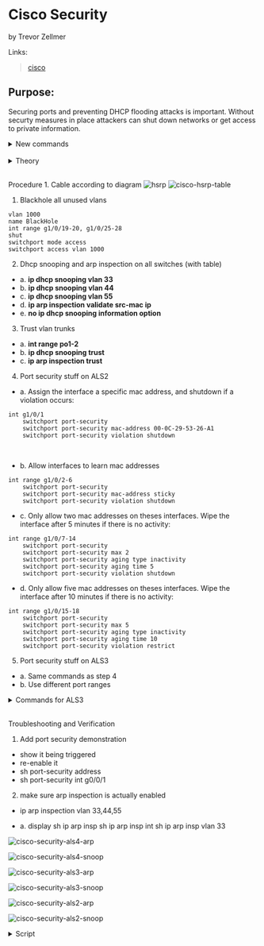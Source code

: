 # Cisco Security
by Trevor Zellmer

Links:
> [cisco](cisco.md) </br>

## Purpose:
Securing ports and preventing DHCP flooding attacks is important. 
Without securty measures in place attackers can shut down networks
or get access to private information.



<details> <summary>New commands</summary>


New Command | What it does
------------|------------
clear port security | removes assigned mac address from secure port
sh port-security int g0/0/1 | display port security information
sh port-security address | show all of the mac addresses and how they were set
sh ip dhcp snooping | display snooping information
ip dhcp snooping | globally enable dhcp snooping
ip dhcp snooping vlan 5, 10, 50-60 | enable dhcp snooping on a range of vlans
ip dhcp snooping limit rate `<packets per second>` | use this for end user ports. It mitigates DHCP attacks
sh ip arp insp | show arp inspection global command
sh ip arp insp int | show all trusted interfaces
ip arp inspection vlan 33,44,55 | enable arp inspection on vlans
(config-if) ip arp inspection trust | don't do arp inspection because interface is trusted
(config-if) ip arp inspection valdiate src-mac | arp inspection mode 
(config-if) ip arp inspection valdiate dst-mac | arp inspection mode
(config-if) ip arp inspection valdiate ip | arp inspecton mode
(config-if) ip arp inspection valdiate src-mac dest-mac ip | Apply multiple modes at the same time
(config-if) no ip dhcp snooping information option | stops sending port info to dhcp server (for compatability)
(config-if) switchport port-security  | enable switchport security. Must run this 
(config-if) switchport port-security maximum 3 | sets the number of mac addreses on the port. Default is 1
(config-if) switchport port-security mac-address `<addressGoesHere>` | sets the address
(config-if) switchport port-security mac-address sticky | get mac addresses and save them
(config-if) switchport port-security violation shutdown | if a violation occurs, it is logged, and the device is shut down
(config-if) switchport port-security violation restrict | if a violation occurs, the port drops the packets, device logs the issue
(config-if) switchport port-security violation protect | if a violation occurs, drop the packets. no logging
(config-if) switcport port-security aging type absolue | sets the mac addreses to age constantly.
(config-if) switcport port-security aging type inactivity | sets the mac addresses to only age when inactive.
(config-if) switcport port-security aging static  | do not age addresses.
(config-if) switcport port-security aging time 14 | remove mac address 14 minutes after the aging condition
(config-if) ip dhcp snooping trust | use this for uplinks and server ports. Don't trust user ports
spanning-tree portfast | disable spanning tree on a single interfacd
spanning-tree portfast default | older global spanning tree portafast command 
spanning-tree portfast edge | spanning tree portfast single interface for modern switches
spanning-tree portfast edge default | spanning tree portfast global for modern interfaces
spanning-tree portfast bpduguard default | global safeguard to prevent broadcast storm
spanning-tree bpduguard enable | single interface safeguard to prevent broadcast storm
spanning-tree portfast bpduguard default | enable bpduguard


</summary> </details>

</br>



<details><summary>Theory</summary>


Secure unused ports like this:
```
vlan 1000
name BlackHole
int range g1/0/20-24, g0/0/18-20
shutdown
switchport mode access
switchport access vlan 1000

```

Enable port security on switchport
- only allow one mac address on port
- will shut down port if mac addres number > 1
```
switchport mode access
switchport port-security
end
```

Prevent VLan hopping attacks
```
!non trunking ports 
switcport mode access
exit

!trunking ports
switchport mode trunk
switchport nonegotiate
switchport trunk native vlan 999
end

!Inactive ports (throw them into blackhole vlan)
switchport mode access
switchport access vlan 1000
exit
```




To prevent MAC flooding attack
```
int g0/0/0
switcport access vlan 10
switcport mode access 
switchport port-security maximum 5
switchport port-security 
switchport port-security violation restrict
```

To shut down port if there are more than 4 mac addresses
```
int g0/0/0
switcport access vlan 20
switcport mode access 
switchport port-security maximum 4
switchport port-security 
switchport port-security mac-adress sticky
```

Manually configure mac addresses
```
int g0/0/0
switcport access vlan 30
switcport mode access 
switchport port-security 
switchport port-security mac-address aaa.bbb.ccc
```

</summary> </details>


</br>





 Procedure 1. Cable according to diagram
![hsrp](hsrp.png)
![cisco-hsrp-table](cisco-hsrp-table.png)






1. Blackhole all unused vlans
```
vlan 1000
name BlackHole
int range g1/0/19-20, g1/0/25-28
shut
switchport mode access
switchport access vlan 1000
```


2. Dhcp snooping and arp inspection on all switches (with table)
- a. **ip dhcp snooping vlan 33**
- b. **ip dhcp snooping vlan 44**
- c. **ip dhcp snooping vlan 55**
- d. **ip arp inspection validate src-mac ip**
- e. **no ip dhcp snooping information option**


3. Trust vlan trunks
- a. **int range po1-2**
- b. **ip dhcp snooping trust**
- c. **ip arp inspection trust**




4. Port security stuff on ALS2



- a. Assign the interface a specific mac address, and shutdown if a violation occurs:
```
int g1/0/1
    switchport port-security
    switchport port-security mac-address 00-0C-29-53-26-A1
    switchport port-security violation shutdown
```
</br>

- b. Allow interfaces to learn mac addresses 

```
int range g1/0/2-6
    switchport port-security
    switchport port-security mac-address sticky
    switchport port-security violation shutdown
```


- c. Only allow two mac addresses on theses interfaces. 
Wipe the interface after 5 minutes if there is no activity:
```
int range g1/0/7-14
    switchport port-security
    switchport port-security max 2
    switchport port-security aging type inactivity
    switchport port-security aging time 5
    switchport port-security violation shutdown
```


- d. Only allow five mac addresses on theses interfaces. 
Wipe the interface after 10 minutes if there is no activity:

```
int range g1/0/15-18
    switchport port-security
    switchport port-security max 5
    switchport port-security aging type inactivity
    switchport port-security aging time 10
    switchport port-security violation restrict
```



5. Port security stuff on ALS3
- a. Same commands as step 4
- b. Use different port ranges

<details> <summary>Commands for ALS3</summary>




```
int g1/0/1
    switchport port-security
    switchport port-security mac-address 00-0C-29-0D-70-73
    switchport port-security violation shutdown
int range g1/0/2-8
    switchport port-security
    switchport port-security mac-address sticky
    switchport port-security violation shutdown
int range g1/0/9-12
    switchport port-security
    switchport port-security max 2
    switchport port-security aging type inactivity
    switchport port-security aging time 5
    switchport port-security violation shutdown
int range g1/0/13-18
    switchport port-security
    switchport port-security max 5
    switchport port-security aging type inactivity
    switchport port-security aging time 10
    switchport port-security violation restrict
```

</summary> </details>

</br>



Troubleshooting and Verification

1. Add port security demonstration 
- show it being triggered
- re-enable it
- sh port-security address
- sh port-security int g0/0/1

2. make sure arp inspection is actually enabled
- ip arp inspection vlan 33,44,55


- a. display sh ip arp insp
sh ip arp insp int
sh ip arp insp vlan 33



![cisco-security-als4-arp](cisco-security-als4-arp.PNG)

![cisco-security-als4-snoop](cisco-security-als4-snoop.png)


![cisco-security-als3-arp](cisco-security-als3-arp.PNG)

![cisco-security-als3-snoop](cisco-security-als3-snoop.PNG)

![cisco-security-als2-arp](cisco-security-als2-arp.PNG)

![cisco-security-als2-snoop](cisco-security-als2-snoop.PNG)





<details> <summary>Script</summary>


```
! ===============================
! This is switch 1 config
en
config t
hostname ALS1
no ip domain-lookup
line con 0
password cisco login
logging sync
exec-time 120 0
enable secret class
service password-encryption
ip domain name challenge.local
crypto key generate rsa
1024
ip ssh ver 2
username student secret cisco 
username admin priv 15 secret cisco 
line vty 0 15
transport input ssh
login local
banner motd % keep out %
ip default-gateway 172.16.63.1
vlan 33
name Sales
exit
vlan 44
name Manufacturing
exit
vlan 55
name Admin
exit
vlan 63
name ITmgmt
exit
vlan 888
name NativeONLY
exit
int range gi1/0/1-8
switchport mode access
switchport access vlan 33
no shut
exit
int range gi1/0/9-12
switchport mode access
switchport access vlan 44
no shut
exit
int range gi1/0/13-18
switchport mode access
switchport access vlan 55
no shut
exit
int vlan 63
ip add 172.16.63.5 255.255.255.128
desc ITmgmt
no shut
exit
int range gi1/0/20-21
shut
channel-group 2 mode desir
int po2
shut
desc connect to ALS4
!switchport trunk encapsulation dot1q
switchport nonegotiate
switchport mode trunk
switchport trunk allowed vlan 33,44,55,63
switchport trunk native vlan 888
no shut
exit
int gi1/0/23
!switchport trunk encapsulation dot1q
switchport nonegotiate
switchport mode trunk
switchport trunk allowed vlan 33,44,55,63
switchport trunk native vlan 888
no shut
exit
int range gi1/0/24, gi1/0/22
shut
channel-group 1 mode active
int po1
shut
!switchport trunk encapsulation dot1q
switchport nonegotiate
switchport mode trunk
switchport trunk allowed vlan 33,44,55,63
switchport trunk native vlan 888
no shut
exit
spanning-tree mode rapid-pvst
spanning-tree portfast default
spanning-tree portfast bpduguard default
spanning-tree vlan 33 root primary
spanning-tree vlan 44 root primary
spanning-tree vlan 55 root secondary
spanning-tree vlan 63 root secondary
ip access-list standard BlockSales
 remark Block R1 Sales network
 deny   172.16.33.0 0.0.0.255
 remark Block 3750-2 Sales network
 deny   172.16.128.0 0.0.0.255
 permit any
line vty 0 15
 access-class BlockSales in
!copy run start
!show arp
!show run
vlan 1000
name BlackHole
int range g1/0/19, g1/0/25-28
shut
switchport mode access
switchport access vlan 1000
int range po1-2
ip dhcp snooping trust
ip arp inspection trust
exit
int g1/0/23
ip dhcp snooping trust
ip arp inspection trust
exit
ip dhcp snooping
ip dhcp snooping vlan 33
ip dhcp snooping vlan 44
ip dhcp snooping vlan 55
ip arp inspection vlan 33,44,55
ip arp inspection validate src-mac ip
no ip dhcp snooping information option



! ===============================
! This is switch 2 config
en
config t
hostname ALS2
no ip domain-lookup
line con 0
password cisco
login
logging sync
exec-time 120 0
enable secret class
service password-encryption
ip domain name challenge.local
crypto key generate rsa
1024
ip ssh ver 2
username student secret cisco 
username admin priv 15 secret cisco
line vty 0 15
transport input ssh
login local
banner motd % keep out %
ip default-gateway 172.16.63.1
vlan 33
name Sales
exit
vlan 44
name Manufacturing
exit
vlan 55
name Admin
exit
vlan 63
name ITmgmt
exit
vlan 888
name NativeONLY
exit
int range gi1/0/1-6
switchport mode access
switchport access vlan 33
no shut
exit
int range gi1/0/7-14
switchport mode access
switchport access vlan 44
no shut
exit
int range gi1/0/15-18
switchport mode access
switchport access vlan 55
no shut
exit
int vlan 63
ip add 172.16.63.6 255.255.255.128
desc ITmgmt
no shut
exit
int range gi1/0/23-24
shut
channel-group 1 mode active
int po1
shut
!switchport trunk encapsulation dot1q
switchport nonegotiate
switchport mode trunk
switchport trunk allowed vlan 33,44,55,63
switchport trunk native vlan 888
no shut
exit
int range gi1/0/21-22
shut
channel-group 2 mode active
int po2
shut
desc Connect to ALS4
!switchport trunk encapsulation dot1q
switchport nonegotiate
switchport mode trunk
switchport trunk allowed vlan 33,44,55,63
switchport trunk native vlan 888
no shut
exit
spanning-tree mode rapid-pvst
spanning-tree portfast default
spanning-tree portfast bpduguard default
ip access-list standard BlockSales
 remark Block R1 Sales network
 deny   172.16.33.0 0.0.0.255
 remark Block 3750-2 Sales network
 deny   172.16.128.0 0.0.0.255
 permit any
line vty 0 15
 access-class BlockSales in
vlan 1000
name BlackHole
int range g1/0/19-20, g1/0/25-28
shut
switchport mode access
switchport access vlan 1000
int range po1-2
ip dhcp snooping trust
ip arp inspection trust
exit
ip dhcp snooping
ip dhcp snooping vlan 33
ip dhcp snooping vlan 44
ip dhcp snooping vlan 55
ip arp inspection vlan 33,44,55
ip arp inspection validate src-mac ip
no ip dhcp snooping information option
int g1/0/1
    switchport port-security
    switchport port-security mac-address 00-0C-29-53-26-A1
    switchport port-security violation shutdown
int range g1/0/2-6
    switchport port-security
    switchport port-security mac-address sticky
    switchport port-security violation shutdown
int range g1/0/7-14
    switchport port-security
    switchport port-security max 2
    switchport port-security aging type inactivity
    switchport port-security aging time 5
    switchport port-security violation shutdown
int range g1/0/15-18
    switchport port-security
    switchport port-security max 5
    switchport port-security aging type inactivity
    switchport port-security aging time 10
    switchport port-security violation restrict


!sh ip trunk brief
!sh vlan brief
!copy run start
!show arp
!show run

! ===============================
! This is switch 3 config
en
config t
hostname ALS3
no ip domain-lookup
line con 0
password cisco
login
logging sync
exec-time 120 0
enable secret class
service password-encryption
ip domain name challenge.local
crypto key generate rsa
1024
ip ssh ver 2
username student secret cisco 
username admin priv 15 secret cisco
line vty 0 15
transport input ssh
login local
banner motd % keep out %
ip default-gateway 172.16.153.1
vlan 128
name Sales
exit
vlan 138
name Manufacturing
exit
vlan 148
name Admin
exit
vlan 153
name ITmgmt
exit
vlan 999
name NativeONLY
exit
int range gi1/0/1-8
switchport mode access
switchport access vlan 128
no shut
exit
int range gi1/0/9-12
switchport mode access
switchport access vlan 138
no shut
exit
int range gi1/0/13-18
switchport mode access
switchport access vlan 148
no shut
exit
int vlan 153
ip add 172.16.153.6 255.255.255.128
desc ITmgmt
no shut
exit
int range gi1/0/23-24
shut
channel-group 1 mode desir
int po1
shut
desc Connect to DLS1
!sdm prefer dual-ipv4-and-ipv6 default
!switchport trunk encapsulation dot1q
switchport nonegotiate
switchport mode trunk
switchport trunk allowed vlan 128,138,148,153
switchport trunk native vlan 999
no shut
exit
spanning-tree mode rapid-pvst
spanning-tree portfast default
spanning-tree portfast bpduguard default
ip access-list standard BlockSales
 remark Block R1 Sales network
 deny   172.16.33.0 0.0.0.255
 remark Block 3750-2 Sales network
 deny   172.16.128.0 0.0.0.255
 permit any
line vty 0 15
 access-class BlockSales in
vlan 1000
name BlackHole
int range g1/0/19-22, g1/0/25-28
shut
switchport mode access
switchport access vlan 1000
ip arp inspection vlan 128,138,148
int po1
ip dhcp snooping trust
ip arp inspection trust
exit
ip dhcp snooping
ip dhcp snooping vlan 128
ip dhcp snooping vlan 138
ip dhcp snooping vlan 148 
ip arp inspection validate src-mac ip
no ip dhcp snooping information option
int g1/0/1
    switchport port-security
    switchport port-security mac-address 00-0C-29-0D-70-73
    switchport port-security violation shutdown
int range g1/0/2-8
    switchport port-security
    switchport port-security mac-address sticky
    switchport port-security violation shutdown
int range g1/0/9-12
    switchport port-security
    switchport port-security max 2
    switchport port-security aging type inactivity
    switchport port-security aging time 5
    switchport port-security violation shutdown
int range g1/0/13-18
    switchport port-security
    switchport port-security max 5
    switchport port-security aging type inactivity
    switchport port-security aging time 10
    switchport port-security violation restrict


!sh ip trunk brief
!sh vlan brief
!copy run start
!show arp
!show run


! ===============================
! This is switch 4 config
en
config t
hostname ALS4
no ip domain-lookup
line con 0
password cisco
login
logging sync
exec-time 120 0
enable secret class
service password-encryption
ip domain name challenge.local
crypto key generate rsa
1024
ip ssh ver 2
username student secret cisco 
username admin priv 15 secret cisco
line vty 0 15
transport input ssh
login local
banner motd % keep out %
ip default-gateway 172.16.63.1
vlan 33
name Sales
exit
vlan 44
name Manufacturing
exit
vlan 55
name Admin
exit
vlan 63
name ITmgmt
exit
vlan 888
name NativeONLY
exit
int range gi1/0/1-6
switchport mode access
switchport access vlan 33
no shut
exit
int range gi1/0/7-14
switchport mode access
switchport access vlan 44
no shut
exit
int range gi1/0/15-18
switchport mode access
switchport access vlan 55
no shut
exit
int vlan 63
ip add 172.16.63.7 255.255.255.128
desc ITmgmt
no shut
exit
int range gi1/0/23-24
shut
channel-group 1 mode desir
int po1
shut
desc Connect to ALS1
!switchport trunk encapsulation dot1q
switchport nonegotiate
switchport mode trunk
switchport trunk allowed vlan 33,44,55,63
switchport trunk native vlan 888
no shut
exit
int range gi1/0/21-22
shut
channel-group 2 mode active
int po2
shut
desc Connect to ALS2
!switchport trunk encapsulation dot1q
switchport nonegotiate
switchport mode trunk
switchport trunk allowed vlan 33,44,55,63
switchport trunk native vlan 888
no shut
exit
int g1/0/20
shut
desc Connect to R2
switchport nonegotiate
switchport mode trunk
switchport trunk allowed vlan 33,44,55,63
switchport trunk native vlan 888
no shut
exit
spanning-tree mode rapid-pvst
spanning-tree portfast default
spanning-tree portfast bpduguard default
spanning-tree vlan 63 root primary
spanning-tree vlan 55 root primary
spanning-tree vlan 33 root secondary
spanning-tree vlan 44 root secondary
ip access-list standard BlockSales
 remark Block R1 Sales network
 deny   172.16.33.0 0.0.0.255
 remark Block 3750-2 Sales network
 deny   172.16.128.0 0.0.0.255
 permit any
line vty 0 15
 access-class BlockSales in
vlan 1000
name BlackHole
int range g1/0/19, g1/0/25-28
shut
switchport mode access
switchport access vlan 1000
int range po1-2
ip dhcp snooping trust
ip arp inspection trust
exit
int g1/0/20
ip dhcp snooping trust
ip arp inspection trust
exit
ip dhcp snooping
ip dhcp snooping vlan 33
ip dhcp snooping vlan 44
ip dhcp snooping vlan 55
ip arp inspection vlan 33,44,55
ip arp inspection validate src-mac ip
no ip dhcp snooping information option
!sh ip trunk brief
!sh vlan brief
!copy run start
!show arp
!show run




! ===============================
! This is DLS1 config
en
config t
hostname DLS1
no ip domain-lookup
line con 0
password cisco
login
logging sync
exec-time 120 0
enable secret class
service password-encryption
ip domain name challenge.local
crypto key generate rsa
1024
ip ssh ver 2
username student secret cisco 
username admin priv 15 secret cisco
line vty 0 15
transport input ssh
login local
banner motd % keep out %
ip default-gateway 172.254.0.1
ip routing
!sdm prefer dual-ipv4-and-ipv6 default
ipv6 unicast-routing
do copy run start
vlan 138
name Sales
exit
vlan 138
name Manufacturing
vlan 148
name Admin
vlan 153
name ITmgmt
vlan 999
name NativeONLY
exit
int vlan 128
ip add 172.16.128.1 255.255.255.0
ipv6 add 2001:db8:ffff:d0::1/64
ipv6 add FE80::A link-local
ip helper-address 192.168.150.1
exit
int vlan 138
ip add 172.16.138.1 255.255.255.0
ipv6 add 2001:db8:ffff:d1::1/64
ipv6 add FE80::A link-local
ip helper-address 192.168.150.1
exit
int vlan 148
ip add 172.16.148.1 255.255.255.0
ipv6 add 2001:db8:ffff:d2::1/64
ipv6 add FE80::A link-local
ip helper-address 192.168.150.1
exit
int vlan 153
ip add 172.16.153.1 255.255.255.0
ip helper-address 192.168.150.1
exit
int range gi1/0/1-8
switchport mode access
switchport access vlan 128
no shut
exit
int range gi1/0/9-12
switchport mode access
switchport access vlan 138
no shut
exit
int range gi1/0/13-18
switchport mode access
switchport access vlan 148
no shut
exit
int gi1/0/22
no switchport
ip add 172.254.0.6 255.255.255.252
ipv6 add 2001:db8:ffff:2::6/64
ipv6 add FE80::A link-local
no shut
int gi1/0/23
no switchport
ip add 172.254.0.2 255.255.255.252
ipv6 add 2001:db8:ffff:1::2/64
ipv6 add FE80::A link-local
no shut
int vlan 153
ip add 172.16.153.1 255.255.255.128
desc ITmgmt
no shut
exit
int range gi1/0/21, gi1/0/24
shut
channel-group 1 mode desir
int po1
shut
desc Connect to ALS3
!switchport trunk encapsulation dot1q
switchport nonegotiate
switchport mode trunk
switchport trunk allowed vlan 128,138,148,153
switchport trunk native vlan 999
no shut
exit
!sh ip trunk brief
!sh vlan brief
!copy run start
!show arp
!show run
!Step 6a & b
ip route 172.16.33.0 255.255.255.0 172.254.0.1
ipv6 route 2001:db8:ffff:c0::/64 2001:db8:ffff:1::1
ip route 172.16.33.0 255.255.255.0 172.254.0.5 16
ipv6 route 2001:db8:ffff:c0::/64 2001:db8:ffff:2::5 16
ip route 172.16.44.0 255.255.255.0 172.254.0.1
ipv6 route 2001:db8:ffff:c1::/64 2001:db8:ffff:1::1
ip route 172.16.44.0 255.255.255.0 172.254.0.5 16
ipv6 route 2001:db8:ffff:c1::/64 2001:db8:ffff:2::5 16
ip route 172.16.55.0 255.255.255.0 172.254.0.5
ipv6 route 2001:db8:ffff:c2::/64 2001:db8:ffff:1::1
ip route 172.16.55.0 255.255.255.0 172.254.0.1 16
ipv6 route 2001:db8:ffff:c2::/64 2001:db8:ffff:2::5 16
ip route 172.16.63.0 255.255.255.0 172.254.0.5
ip route 172.16.63.0 255.255.255.0 172.254.0.1 16
!Step 6c & d
ip route 172.254.0.8 255.255.255.252 172.254.0.1
ipv6 route 2001:db8:ffff:3::/64 2001:db8:ffff:1::1
ip route 172.254.0.8 255.255.255.252 172.254.0.5 32
ipv6 route 2001:db8:ffff:3::/64 2001:db8:ffff:2::5 32
!Step 6e & f
ip route 192.168.150.1 255.255.255.255 172.254.0.1
ipv6 route 2001:db8:acad:0::1/128 2001:db8:ffff:1::1
ip route 192.168.150.1 255.255.255.255 172.254.0.5 64
ipv6 route 2001:db8:acad:0::1/128 2001:db8:ffff:2::5 64
spanning-tree mode rapid-pvst
spanning-tree portfast default
spanning-tree portfast bpduguard default
ip access-list standard BlockSales
spanning-tree vlan 128 root primary
spanning-tree vlan 138 root primary
spanning-tree vlan 148  root primary 
spanning-tree vlan 153 root primary
ip access-list standard BlockSales
 remark Block R1 Sales network
 deny   172.16.33.0 0.0.0.255
 remark Block 3750-2 Sales network
 deny   172.16.128.0 0.0.0.255
 permit any
line vty 0 15
 access-class BlockSales in
ipv6 access-list BlockV6Sales
 remark Block R1 Sales IPv6 network
 deny   ipv6 2001:db8:ffff:c0::/64 any
 remark Block 3750-2 IPv6 network
 deny   ipv6 2001:db8:ffff:d0::/64 any
 permit ipv6 any any
line vty 0 15
 ipv6 access-class BlockV6Sales in
int vlan 128
ipv6 nd prefix default no-autoconfig
ipv6 nd managed-config-flag
ipv6 dhcp relay destination 2001:db8:acad:0::1
int vlan 138
ipv6 nd prefix default no-autoconfig
ipv6 nd managed-config-flag
ipv6 dhcp relay destination 2001:db8:acad:0::1
int vlan 148
ipv6 nd prefix default no-autoconfig
ipv6 nd managed-config-flag
ipv6 dhcp relay destination 2001:db8:acad:0::1
exit
vlan 1000
name BlackHole
int range g1/0/19-20, g1/1/1-4
shut
switchport mode access
switchport access vlan 1000
int po1
ip dhcp snooping trust
ip arp inspection trust
exit
int g1/0/23
ip arp inspection trust
exit
ip dhcp snooping
ip dhcp snooping vlan 128
ip dhcp snooping vlan 138
ip dhcp snooping vlan 148 
ip arp inspection validate src-mac ip
no ip dhcp snooping information option



! ================================
! This is router 1 config
en
config t
hostname R1
no ip domain-lookup
line con 0
password cisco
login
logging sync
enable secret class
service password-encryption
ip domain name challenge.local
crypto key generate rsa
1024
ip ssh ver 2
username student secret cisco
username admin priv 15 secret cisco
line vty 0 15
transport input ssh
login local
banner motd % keep out %
! commands below this point are unqiue to routers
line aux 0
password cisco
login
ipv6 unicast-routing
!-- Make Subinterfaces
int gi0/0/0.33
encapsulation dot1q 33
ip address 172.16.33.2 255.255.255.0
standby version 2
standby 1 ip 172.16.33.1
standby 1 priority 150
standby preempt
ipv6 add 2001:db8:ffff:c0::1/64
ipv6 add FE80::1 link-local
int gi0/0/0.44
encapsulation dot1q 44
ip add 172.16.44.2 255.255.255.0
standby version 2
standby 1 ip 172.16.44.1
standby 1 priority 150
standby preempt
ipv6 add 2001:db8:ffff:c0::1/64
ipv6 add 2001:db8:ffff:c1::1/64
ipv6 add FE80::1 link-local
int gi0/0/0.55
encapsulation dot1q 55
ip address 172.16.55.2 255.255.255.0
standby version 2
standby 1 ip 172.16.55.1
standby preempt
ipv6 add 2001:db8:ffff:c0::1/64
ipv6 add 2001:db8:ffff:c2::1/64
ipv6 add FE80::1 link-local
int gi0/0/0.63
encapsulation dot1q 63
ip address 172.16.63.2 255.255.255.0
standby version 2
standby 1 ip 172.16.63.1
standby preempt
ipv6 add FE80::1 link-local
int gi0/0/0
desc Connect to ALS1
no shut
int gi0/0/1
desc Connect to DLS1
ip add 172.254.0.1 255.255.255.252
ipv6 add 2001:db8:ffff:1::1/64
ipv6 add FE80::1 link-local
no shut
int s0/2/0
desc Connect to R2
ip add 172.254.0.9 255.255.255.252
ipv6 add 2001:db8:ffff:3::9/64
ipv6 add FE80::1 link-local
no shut
int Lo0
desc Loopback 0
ip add 192.168.150.1 255.255.255.255
ipv6 add 2001:db8:acad:0::1/128
ipv6 add FE80::1 link-local
no shut
exit
!Step 5a & b
ip route 172.16.128.0 255.255.255.0 172.254.0.2
ipv6 route 2001:db8:ffff:d0::/64 2001:db8:ffff:1::2 
ip route 172.16.128.0 255.255.255.0 172.254.0.10 16
ipv6 route 2001:db8:ffff:d0::/64 2001:db8:ffff:3::A 16
ip route 172.16.138.0 255.255.255.0 172.254.0.2
ipv6 route 2001:db8:ffff:d1::/64 2001:db8:ffff:1::2
ip route 172.16.138.0 255.255.255.0 172.254.0.10 16
ipv6 route 2001:db8:ffff:d1::/64 2001:db8:ffff:3::A 16
ip route 172.16.148.0 255.255.255.0 172.254.0.2
ipv6 route 2001:db8:ffff:d2::/64 2001:db8:ffff:1::2
ip route 172.16.148.0 255.255.255.0 172.254.0.10 16
ipv6 route 2001:db8:ffff:d2::/64 2001:db8:ffff:3::A 16
ip route 172.16.153.0 255.255.255.128 172.254.0.2
ip route 172.16.153.0 255.255.255.128 172.254.0.10 16
!Step 5c & d
ip route 172.254.0.4 255.255.255.252 172.254.0.2
ipv6 route 2001:db8:ffff:2::/64 2001:db8:ffff:1::2
ip route 172.254.0.4 255.255.255.252 172.254.0.10 32
ipv6 route 2001:db8:ffff:2::/64 2001:db8:ffff:3::A 32
ip route 172.16.33.0 255.255.255.0 172.254.0.10 24
ip route 172.16.44.0 255.255.255.0 172.254.0.10 24
ip route 172.16.55.0 255.255.255.0 172.254.0.10 24
ip route 172.16.63.0 255.255.255.128 172.254.0.10 24
ipv6 route 2001:db8:ffff:c0::/64 2001:db8:ffff:3::A 24
ipv6 route 2001:db8:ffff:c1::/64 2001:db8:ffff:3::A 24
ipv6 route 2001:db8:ffff:c2::/64 2001:db8:ffff:3::A 24
spanning-tree mode rapid-pvst
spanning-tree portfast default
spanning-tree portfast bpduguard default
ip access-list standard BlockSales
 remark Block R1 Sales network
 deny   172.16.33.0 0.0.0.255
 remark Block 3750-2 Sales network
 deny   172.16.128.0 0.0.0.255
 permit any 
 line vty 0 15
 access-class BlockSales in
ipv6 access-list BlockV6Sales
 remark Block R1 Sales IPv6 network
 deny   ipv6 2001:db8:ffff:c0::/64 any
 remark Block 3750-2 IPv6 network
 deny   ipv6 2001:db8:ffff:d0::/64 any
 permit ipv6 any any
line vty 0 15
 ipv6 access-class BlockV6Sales in
ip dhcp excluded-address 172.16.33.0
ip dhcp pool Sales
default-router 172.16.33.1
DNS-server 8.8.8.8
domain-name challenge.local
lease 0 6
network 172.16.33.0 255.255.255.0
ip dhcp excluded-address 192.168.128.1 192.168.128.10
ip dhcp pool Sales2
default-router 172.16.128.1
DNS-server 8.8.8.8
domain-name challenge.local
lease 0 6
network 172.16.128.0 255.255.255.0
ipv6 dhcp pool Sales16
address prefix 2001:db8:ffff:c0::/64
dns-server 2001:4860:4860::8888
domain-name challenge.local
int gi0/0/0.33
ipv6 dhcp server Sales16
ipv6 nd prefix default no-autoconfig
exit
ipv6 dhcp pool Sales26
address prefix 2001:db8:ffff:d0::/64
dns-server 2001:4860:4860::8888
domain-name challenge.local
ip dhcp excluded-address 172.16.44.0 172.16.44.10
ip dhcp pool Manufacturing
default-router 172.16.44.1
DNS-server 8.8.8.8
domain-name challenge.local
network 172.16.44.0 255.255.255.0
ip dhcp excluded-address 172.16.138.0 172.16.138.10
ip dhcp pool Manufacturing2
default-router 172.16.138.1
DNS-server 8.8.8.8
domain-name challenge.local
network 172.16.138.0 255.255.255.0
ipv6 dhcp pool Manufacturing16
address prefix 2001:db8:ffff:c1::/64
dns-server 2001:4860:4860::8888
domain-name challenge.local
int gi0/0/0.44
ipv6 dhcp server Manufacturing16
ipv6 nd prefix default no-autoconfig
exit
ipv6 dhcp pool Manufacturing26
address prefix 2001:db8:ffff:d1::/64
dns-server 2001:4860:4860::8888
domain-name challenge.local
ip dhcp excluded-address 172.16.55.0 172.16.55.10
ip dhcp pool Admin
default-router 172.16.55.1
DNS-server 8.8.8.8
domain-name challenge.local
network 172.16.55.0 255.255.255.0
ip dhcp excluded-address 172.16.148.0 172.16.148.10
ip dhcp pool Admin2
default-router 172.16.148.1
DNS-server 8.8.8.8
domain-name challenge.local
network 172.16.148.0 255.255.255.0
ipv6 dhcp pool Admin16
address prefix 2001:db8:ffff:c2::/64
dns-server 2001:4860:4860::8888
domain-name challenge.local
int g0/0/0.55
ipv6 dhcp server Admin16
ipv6 nd prefix default no-autoconfig
exit
ipv6 dhcp pool Admin26
address prefix 2001:db8:ffff:d2::/64
dns-server 2001:4860:4860::8888
domain-name challenge.local
ip dhcp excluded-address 172.16.63.0
ip dhcp pool ITmgmt
default-router  172.16.63.1
DNS-server 8.8.8.8
domain-name challenge.local
network 172.16.63.0 255.255.255.128
ip dhcp excluded-address 172.16.153.1 172.16.153.10
ip dhcp pool ITmgmt2
default-router 172.16.153.1
DNS-server 8.8.8.8
domain-name challenge.local
network 172.16.153.0 255.255.255.128
int g0/0/1
ipv6 dhcp server automatic 
int s0/2/0
ipv6 dhcp server automatic 

! ================================
! This is router 2 config
en
config t
hostname R2
no ip domain-lookup
line con 0
password cisco
login
logging sync
enable secret class
service password-encryption
ip domain name challenge.local
crypto key generate rsa
1024
ip ssh ver 2
username student secret cisco
username admin priv 15 secret cisco
line vty 0 15
transport input ssh
login local
banner motd % keep out %
! commands below this point are unqiue to routers
line aux 0
password cisco
login
ipv6 unicast-routing
int s0/2/0
desc Connect to R1
ip add 172.254.0.10 255.255.255.252
ipv6 add 2001:db8:ffff:3::A/64
ipv6 add FE80::2 link-local
no shut
int gi0/0/1
desc Connect to DLS1
ip add 172.254.0.5 255.255.255.252
ipv6 add 2001:db8:ffff:2::5/64
ipv6 add FE80::2 link-local
no shut
exit
int gi0/0/0.33
encapsulation dot1q 33
ip address 172.16.33.3 255.255.255.0
standby version 2
standby 1 ip 172.16.33.1
standby 1 preempt
ipv6 add 2001:db8:ffff:c0::3/64
ipv6 add FE80::2 link-local
ip helper-address 192.168.150.1
ipv6 nd prefix default no-autoconfig
ipv6 nd managed-config-flag
ipv6 dhcp relay destination 2001:db8:acad:0::1
int gi0/0/0.44
encapsulation dot1q 44
ip add 172.16.44.3 255.255.255.0
standby version 2
standby 1 ip 172.16.44.1
standby 1 preempt
ipv6 add 2001:db8:ffff:c1::3/64
ipv6 add FE80::2 link-local
ip helper-address 192.168.150.1
ipv6 nd prefix default no-autoconfig
ipv6 nd managed-config-flag
ipv6 dhcp relay destination 2001:db8:acad:0::1
int gi0/0/0.55
encapsulation dot1q 55
ip address 172.16.55.3 255.255.255.0
standby version 2
standby 1 ip 172.16.55.1
standby 1 priority 150
standby 1 preempt
ipv6 add 2001:db8:ffff:c2::3/64
ipv6 add FE80::2 link-local
ip helper-address 192.168.150.1
ipv6 nd prefix default no-autoconfig
ipv6 nd managed-config-flag
ipv6 dhcp relay destination 2001:db8:acad:0::1
int gi0/0/0.63
encapsulation dot1q 63
ip address 172.16.63.3 255.255.255.0
standby version 2
standby 1 ip 172.16.63.1
standby 1 priority 150
standby 1 preempt
ipv6 add FE80::2 link-local
ip helper-address 192.168.150.1
ipv6 nd prefix default no-autoconfig
ipv6 nd managed-config-flag
ipv6 dhcp relay destination 2001:db8:acad:0::1
int gi0/0/0
desc Connect to ALS4
no shut
!Step 7a & b
ip route 172.16.33.0 255.255.255.0 172.254.0.9
ipv6 route 2001:db8:ffff:c0::/64 2001:db8:ffff:3::9
ip route 172.16.33.0 255.255.255.0 172.254.0.6 16
ipv6 route 2001:db8:ffff:c0::/64 2001:db8:ffff:2::6 16
ip route 172.16.44.0 255.255.255.0 172.254.0.9
ipv6 route 2001:db8:ffff:c1::/64 2001:db8:ffff:3::9
ip route 172.16.44.0 255.255.255.0 172.254.0.6 16
ipv6 route 2001:db8:ffff:c1::/64 2001:db8:ffff:2::6 16
ip route 172.16.55.0 255.255.255.0 172.254.0.9
ipv6 route 2001:db8:ffff:c2::/64 2001:db8:ffff:3::9
ip route 172.16.55.0 255.255.255.0 172.254.0.6 16
ipv6 route 2001:db8:ffff:c2::/64 2001:db8:ffff:2::6 16
ip route 172.16.63.0 255.255.255.0 172.254.0.9
ip route 172.16.63.0 255.255.255.0 172.254.0.6 16
!Step 7c & d
ip route 172.16.128.0 255.255.255.0 172.254.0.6
ipv6 route 2001:db8:ffff:d0::/64 2001:db8:ffff:2::6
ip route 172.16.128.0 255.255.255.0 172.254.0.9 16
ipv6 route 2001:db8:ffff:d0::/64 2001:db8:ffff:3::9 16
ip route 172.16.138.0 255.255.255.0 172.254.0.6
ipv6 route 2001:db8:ffff:d1::/64 2001:db8:ffff:2::6
ip route 172.16.138.0 255.255.255.0 172.254.0.9 16
ipv6 route 2001:db8:ffff:d1::/64 2001:db8:ffff:3::9 16
ip route 172.16.148.0 255.255.255.0 172.254.0.6
ipv6 route 2001:db8:ffff:d2::/64 2001:db8:ffff:2::6
ip route 172.16.148.0 255.255.255.0 172.254.0.9 16
ipv6 route 2001:db8:ffff:d2::/64 2001:db8:ffff:3::9 16
ip route 172.16.153.0 255.255.255.128 172.254.0.6
ip route 172.16.153.0 255.255.255.128 172.254.0.9 16
!Step 7e & f
ip route 172.254.0.0 255.255.255.252 172.254.0.6
ipv6 route 2001:db8:ffff:1::/64 2001:db8:ffff:2::6
ip route 172.254.0.0 255.255.255.252 172.254.0.9 32
ipv6 route 2001:db8:ffff:1::/64 2001:db8:ffff:3::9 32
!Step 7g & h
ip route 192.168.150.1 255.255.255.255 172.254.0.9
ipv6 route 2001:db8:acad:0::1/128 2001:db8:ffff:3::9
ip route 192.168.150.1 255.255.255.255 172.254.0.6 64
ipv6 route 2001:db8:acad:0::1/128 2001:db8:ffff:2::6 64
ip route 172.16.33.0 255.255.255.0 172.254.0.7 24
ip route 172.16.44.0 255.255.255.0 172.254.0.7 24
ip route 172.16.55.0 255.255.255.0 172.254.0.7 24
ip route 172.16.63.0 255.255.255.128 172.254.0.7 24
ipv6 route 2001:db8:ffff:c0::/64 2001:db8:ffff:1::7 24
ipv6 route 2001:db8:ffff:c1::/64 2001:db8:ffff:1::7 24
ipv6 route 2001:db8:ffff:c2::/64 2001:db8:ffff:1::7 24
spanning-tree mode rapid-pvst
spanning-tree portfast default
spanning-tree portfast bpduguard default
ip access-list standard BlockSales
 remark Block R1 Sales network
 deny   172.16.33.0 0.0.0.255
 remark Block 3750-2 Sales network
 deny   172.16.128.0 0.0.0.255
 permit any
line vty 0 15
 access-class BlockSales in
 ipv6 access-list BlockV6Sales
 remark Block R1 Sales IPv6 network
 deny   ipv6 2001:db8:ffff:c0::/64 any
 remark Block 3750-2 IPv6 network
 deny   ipv6 2001:db8:ffff:d0::/64 any
 permit ipv6 any any
line vty 0 15
 ipv6 access-class BlockV6Sales in
```

</summary> </details>
